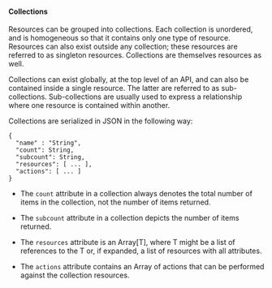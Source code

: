 #### Collections

Resources can be grouped into collections. Each collection is unordered,
and is homogeneous so that it contains only one type of resource.
Resources can also exist outside any collection; these resources are
referred to as singleton resources. Collections are themselves resources
as well.

Collections can exist globally, at the top level of an API, and can also
be contained inside a single resource. The latter are referred to as
sub-collections. Sub-collections are usually used to express a
relationship where one resource is contained within another.

Collections are serialized in JSON in the following way:

    {
      "name" : "String",
      "count": String,
      "subcount": String,
      "resources": [ ... ],
      "actions": [ ... ]
    }

  - The `count` attribute in a collection always denotes the total
    number of items in the collection, not the number of items returned.

  - The `subcount` attribute in a collection depicts the number of items
    returned.

  - The `resources` attribute is an Array\[T\], where T might be a list
    of references to the T or, if expanded, a list of resources with all
    attributes.

  - The `actions` attribute contains an Array of actions that can be
    performed against the collection resources.
